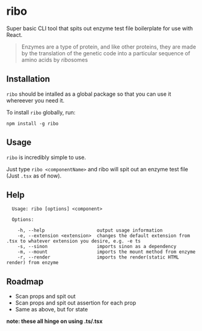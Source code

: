# ribo
Super basic CLI tool that spits out enzyme test file boilerplate for use with React.


> Enzymes are a type of protein, and like other proteins, they are made by the translation of the genetic code into a particular sequence of amino acids by *ribo*somes


## Installation
`ribo` should be intalled as a global package so that you can use it whereever you need it.

To install `ribo` globally, run:

`npm install -g ribo`

## Usage
`ribo` is incredibly simple to use.

Just type `ribo <componentName>` and ribo will spit out an enzyme test file (Just `.tsx` as of now).

## Help
```
  Usage: ribo [options] <component>

  Options:

    -h, --help                   output usage information
    -e, --extension <extension>  changes the default extension from .tsx to whatever extension you desire, e.g. -e ts
    -s, --sinon                  imports sinon as a dependency
    -m, --mount                  imports the mount method from enzyme
    -r, --render                 imports the render(static HTML render) from enzyme
 ```

## Roadmap
- Scan props and spit out 
- Scan props and spit out assertion for each prop
- Same as above, but for state

**note: these all hinge on using .ts/.tsx**
